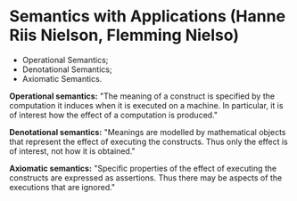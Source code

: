 # Semantics with Applications (Hanne Riis Nielson, Flemming Nielso)

- Operational Semantics;
- Denotational Semantics;
- Axiomatic Semantics.

**Operational semantics:** "The meaning of a construct is specified by the computation it induces when it is executed on a machine. In particular, it is of interest how the effect of a computation is produced."

**Denotational semantics:** "Meanings are modelled by mathematical objects that represent the effect of executing the constructs. Thus only the effect is of interest, not how it is obtained."

**Axiomatic semantics:** "Specific properties of the effect of executing the constructs are expressed as assertions. Thus there may be aspects of the executions that are ignored."
